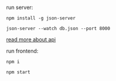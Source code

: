 run server:

`npm install -g json-server`

`json-server --watch db.json --port 8000`

[read more about api](https://github.com/typicode/json-server)

run frontend:

`npm i`

`npm start`
